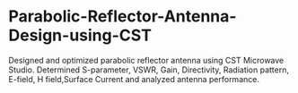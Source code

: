 # Parabolic-Reflector-Antenna-Design-using-CST
Designed and optimized parabolic reflector antenna using CST Microwave Studio. Determined S-parameter, VSWR, Gain, Directivity, Radiation pattern, E-field, H field,Surface Current and analyzed antenna performance.
